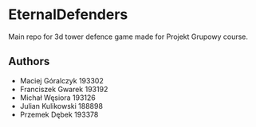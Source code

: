 # EternalDefenders
Main repo for 3d tower defence game made for Projekt Grupowy course.

## Authors
- Maciej Góralczyk 193302
- Franciszek Gwarek 193192
- Michał Węsiora 193126
- Julian Kulikowski 188898
- Przemek Dębek 193378
